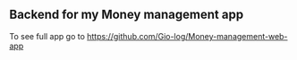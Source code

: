 ## Backend for my Money management app
To see full app go to https://github.com/Gio-log/Money-management-web-app
